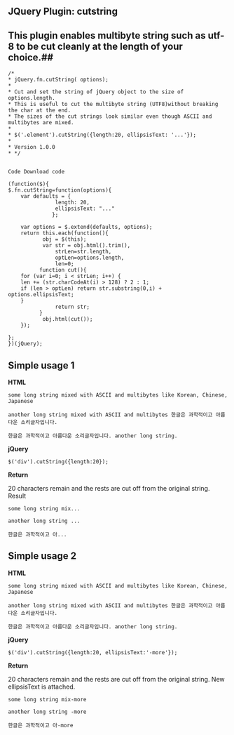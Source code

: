 ## JQuery Plugin: cutstring ##

## This plugin enables multibyte string such as utf-8 to be cut cleanly at the length of your choice.##




    /*
    * jQuery.fn.cutString( options);
    *
    * Cut and set the string of jQuery object to the size of options.length.
    * This is useful to cut the multibyte string (UTF8)without breaking the char at the end.
    * The sizes of the cut strings look similar even though ASCII and multibytes are mixed.
    *
    * $('.element').cutString({length:20, ellipsisText: '...'});
    *
    * Version 1.0.0
    * */
    
    
    Code Download code
    
    (function($){
    $.fn.cutString=function(options){
	    var defaults = {  
    			   length: 20,  
    			   ellipsisText: "..."  
    			  };  
    	  
    	var options = $.extend(defaults, options);  
    	return this.each(function(){
    		   obj = $(this);  
    		   var str = obj.html().trim(),
    			   strLen=str.length,
    			   optLen=options.length,
    			   len=0;
    		  function cut(){
    	for (var i=0; i < strLen; i++) {
    	len += (str.charCodeAt(i) > 128) ? 2 : 1;
    	if (len > optLen) return str.substring(0,i) + options.ellipsisText;
    	}
    			   return str;
    		  }   
    		   obj.html(cut());   
    	});
	
    };
    })(jQuery);


## Simple usage 1 ##
**HTML**


    some long string mixed with ASCII and multibytes like Korean, Chinese, Japanese
    
    another long string mixed with ASCII and multibytes 한글은 과학적이고 아름다운 소리글자입니다.
    
    한글은 과학적이고 아름다운 소리글자입니다. another long string. 
 

**jQuery**


    $('div').cutString({length:20});

**Return**

20 characters remain and the rests are cut off from the original string.
Result


    some long string mix...
    
    another long string ...
    
    한글은 과학적이고 아...
 



## Simple usage 2 ##
**HTML**

    some long string mixed with ASCII and multibytes like Korean, Chinese, Japanese
    
    another long string mixed with ASCII and multibytes 한글은 과학적이고 아름다운 소리글자입니다.
    
    한글은 과학적이고 아름다운 소리글자입니다. another long string. 
 

**jQuery**


    $('div').cutString({length:20, ellipsisText:'-more'});

**Return**

20 characters remain and the rests are cut off from the original string. New ellipsisText is attached.

    some long string mix-more
    
    another long string -more
    
    한글은 과학적이고 아-more
 




